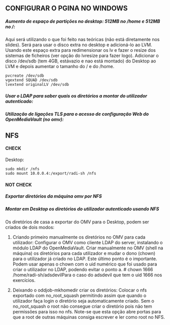 ## CONFIGURAR O PGINA NO WINDOWS


##### Aumento de espaço de partições no desktop: 512MB no /home e 512MB no /:
Aqui será utilizando o que foi feito nas teóricas (não está diretamente nos slides). Será para usar o disco extra no desktop e adicioná-lo ao LVM. Usando este espaço extra para redimensionar os lv e fazer o resize dos sistemas de ficheiros (ver opção do lvresize para fazer logo).
Adicionar o disco /dev/sdb (tem 4GB, estávazio e nao está montado) do Desktop ao LVM e depois aumentar o tamanho do / e do /home.

	pvcreate /dev/sdb
	vgextend SQUAD /dev/sdb
	lvextend originalLV /dev/sdb


##### Usar o LDAP para saber quais os diretórios a montar do utilizador autenticado:

##### Utilização de ligações TLS para o acesso de configuração Web do OpenMediaVault (no omv): 


## NFS
#### CHECK
Desktop:

	sudo mkdir /nfs
	sudo mount 10.0.0.4:/export/radi-sh /nfs

#### NOT CHECK
##### Exportar diretórios da máquina omv por NFS

##### Montar em Desktop os diretórios do utilizador autenticado usando NFS
Os diretórios de casa a exportar do OMV para o Desktop, podem ser criados de dois modos:
1. Criando primeiro manualmente os diretórios no OMV para cada utilizador:
	Configurar o OMV como cliente LDAP do server, instalando o módulo LDAP do OpenMediaVault.
	Criar manualmente no OMV (shell na máquina) os diretórios para cada utilizador e mudar o dono (chown) para o utilizador já criado no LDAP.
	Este último ponto é o importante. Podem usar apenas o chown com o uid numérico que foi usado para criar o utilizador no LDAP, podendo evitar o ponto a.
		# chown 1666 /home/radi-sh/adsdevilPara o caso do adsdevil que tem o uid 1666 nos exercícios.

2. Deixando o oddjob-mkhomedir criar os diretórios:
	Colocar o nfs exportado com no_root_squash permitindo assim que quando o utilizador faça login o diretório seja automaticamente criado.
	Sem o no_root_squash o root não consegue criar o diretório pois não tem permissões para isso no nfs.
	Note-se que esta opção abre portas para que a root de outras máquinas consiga escrever e ler como root no NFS.
